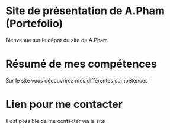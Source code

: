 #  Site de présentation de A.Pham (Portefolio)
Bienvenue sur le dépot du site  de A.Pham

#  Résumé de mes compétences 
Sur le site vous découvrirez mes différentes compétences 

#  Lien pour me contacter
Il est possible de me contacter via le site

